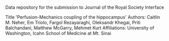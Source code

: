 Data repository for the submission to Journal of the Royal Society Interface

Title 'Perfusion-Mechanics coupling of the hippocampus' Authors: Caitlin M. Neher, Em Triolo, Fargol Rezayaraghi, Oleksandr Khegai, Priti Balchandani, Matthew McGarry, Mehmet Kurt 
Affiliations: University of Washington, Icahn School of Medicine at Mt. Sinai
